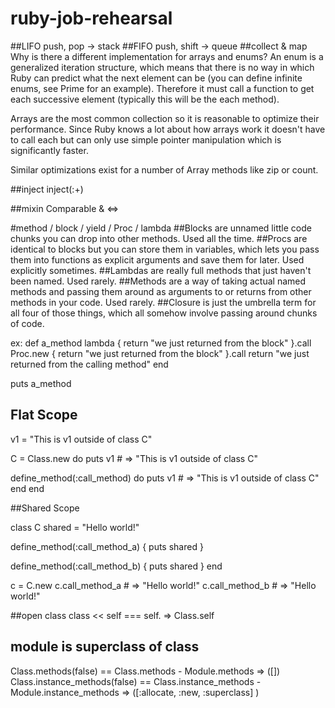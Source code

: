 # ruby-job-rehearsal

##LIFO push, pop   -> stack
##FIFO push, shift -> queue
##collect & map 
Why is there a different implementation for arrays and enums? An enum is a generalized iteration structure, which means that there is no way in which Ruby can predict what the next element can be (you can define infinite enums, see Prime for an example). Therefore it must call a function to get each successive element (typically this will be the each method).

Arrays are the most common collection so it is reasonable to optimize their performance. Since Ruby knows a lot about how arrays work it doesn't have to call each but can only use simple pointer manipulation which is significantly faster.

Similar optimizations exist for a number of Array methods like zip or count.

##inject
inject(:+)

##mixin Comparable & <=>

#method / block / yield / Proc / lambda
##Blocks
are unnamed little code chunks you can drop into other methods. Used all the time.
##Procs
are identical to blocks but you can store them in variables, which lets you pass them into functions as explicit arguments and save them for later. Used explicitly sometimes.
##Lambdas
are really full methods that just haven't been named. Used rarely.
##Methods
are a way of taking actual named methods and passing them around as arguments to or returns from other methods in your code. Used rarely.
##Closure
is just the umbrella term for all four of those things, which all somehow involve passing around chunks of code.

ex:
def a_method
 lambda { return "we just returned from the block" }.call
 Proc.new { return "we just returned from the block" }.call
 return "we just returned from the calling method"
end

puts a_method

## Flat Scope
v1 = "This is v1 outside of class C"

C = Class.new do
  puts v1 # => "This is v1 outside of class C"

  define_method(:call_method) do
    puts v1 # => "This is v1 outside of class C"
  end
end

##Shared Scope

class C
  shared = "Hello world!"

  define_method(:call_method_a) {
    puts shared
  }

  define_method(:call_method_b) {
    puts shared
  }
end

c = C.new
c.call_method_a # => "Hello world!"
c.call_method_b # => "Hello world!"

##open class
class << self === self. => Class.self

## module is superclass of class
Class.methods(false) == Class.methods - Module.methods
=> ([])
Class.instance_methods(false) == Class.instance_methods - Module.instance_methods 
=> ([:allocate, :new, :superclass]
)



